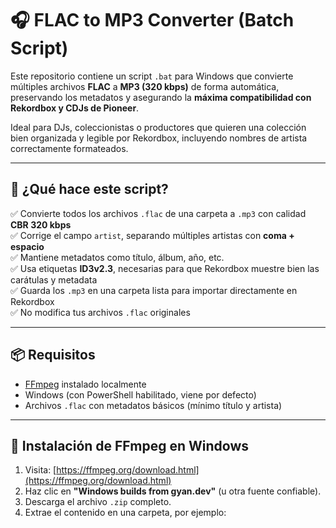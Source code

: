 # 🎧 FLAC to MP3 Converter (Batch Script)

Este repositorio contiene un script `.bat` para Windows que convierte múltiples archivos **FLAC** a **MP3 (320 kbps)** de forma automática, preservando los metadatos y asegurando la **máxima compatibilidad con Rekordbox y CDJs de Pioneer**.

Ideal para DJs, coleccionistas o productores que quieren una colección bien organizada y legible por Rekordbox, incluyendo nombres de artista correctamente formateados.

---

## 🧩 ¿Qué hace este script?

✅ Convierte todos los archivos `.flac` de una carpeta a `.mp3` con calidad **CBR 320 kbps**  
✅ Corrige el campo `artist`, separando múltiples artistas con **coma + espacio**  
✅ Mantiene metadatos como título, álbum, año, etc.  
✅ Usa etiquetas **ID3v2.3**, necesarias para que Rekordbox muestre bien las carátulas y metadata  
✅ Guarda los `.mp3` en una carpeta lista para importar directamente en Rekordbox  
✅ No modifica tus archivos `.flac` originales

---

## 📦 Requisitos

- [FFmpeg](https://ffmpeg.org/) instalado localmente
- Windows (con PowerShell habilitado, viene por defecto)
- Archivos `.flac` con metadatos básicos (mínimo título y artista)

---

## 🔧 Instalación de FFmpeg en Windows

1. Visita: [https://ffmpeg.org/download.html](https://ffmpeg.org/download.html)
2. Haz clic en **"Windows builds from gyan.dev"** (u otra fuente confiable).
3. Descarga el archivo `.zip` completo.
4. Extrae el contenido en una carpeta, por ejemplo:  
